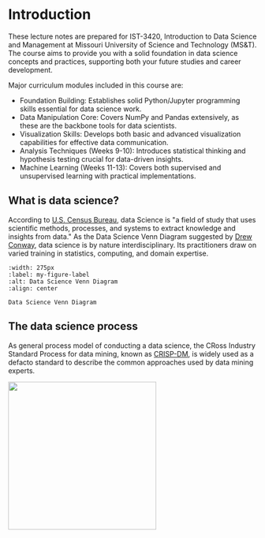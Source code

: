 # Introduction

These lecture notes are prepared for IST-3420, Introduction to Data Science and Management at Missouri University of Science and Technology (MS&T). The course aims to provide you with a solid foundation in data science concepts and practices, supporting both your future studies and career development.

Major curriculum modules included in this course are:

- Foundation Building: Establishes solid Python/Jupyter programming skills essential for data science work.
- Data Manipulation Core: Covers NumPy and Pandas extensively, as these are the backbone tools for data scientists.
- Visualization Skills: Develops both basic and advanced visualization capabilities for effective data communication.
- Analysis Techniques (Weeks 9-10): Introduces statistical thinking and hypothesis testing crucial for data-driven insights.
- Machine Learning (Weeks 11-13): Covers both supervised and unsupervised learning with practical implementations.

## What is data science?

According to [U.S. Census Bureau](https://www.census.gov/topics/research/data-science.html), data Science is "a field of study that uses scientific methods, processes, and systems to extract knowledge and insights from data." As the Data Science Venn Diagram suggested by [Drew Conway](http://drewconway.com/zia/2013/3/26/the-data-science-venn-diagram), data science is by nature interdisciplinary. Its practitioners draw on varied training in statistics, computing, and domain expertise. 

```{figure} ../static/what-is-data-science_conway-2013.png
:width: 275px
:label: my-figure-label
:alt: Data Science Venn Diagram
:align: center

Data Science Venn Diagram
```

## The data science process

As general process model of conducting a data science, the CRoss Industry Standard Process for data mining, known as [CRISP-DM](https://en.wikipedia.org/wiki/Cross-industry_standard_process_for_data_mining#cite_note-Shearer00-1), is widely used as a defacto standard to describe the common approaches used by data mining experts.

<!-- <p float="left">
  <img src="/img1.png" width="100" />
  <img src="/img2.png" width="100" /> 
  <img src="/img3.png" width="100" />
</p> -->

<p float="left">
<!-- <img src="https://thinkdsm.org/_images/CRISP-DM_process_diagram.png" width="300" /> -->
<img src="https://thinkdsm.org/_images/data-science-lifecycle-2.png" width="300" />
</p>

```{tableofcontents}

```
